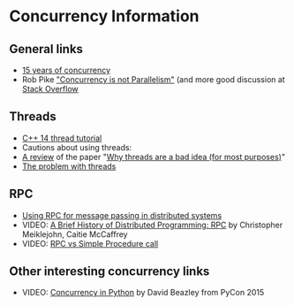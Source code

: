 # Concurrency Information

## General links

- [15 years of concurrency](http://joeduffyblog.com/2016/11/30/15-years-of-concurrency/)
- Rob Pike ["Concurrency is not Parallelism"](https://blog.golang.org/concurrency-is-not-parallelism) (and more good discussion at [Stack Overflow](https://stackoverflow.com/questions/11700953/concurrency-is-not-parallelism)

## Threads

- [C++ 14 thread tutorial](https://hackernoon.com/learn-c-multi-threading-in-5-minutes-8b881c92941f?gi=7e41eebced8d)
- Cautions about using threads:
- [A review](https://blog.acolyer.org/2014/12/09/why-threads-are-a-bad-idea/) of the paper "[Why threads are a bad idea (for most purposes)](http://web.stanford.edu/~ouster/cgi-bin/papers/threads.pdf)"
- [The problem with threads](https://www2.eecs.berkeley.edu/Pubs/TechRpts/2006/EECS-2006-1.pdf)

## RPC

- [Using RPC for message passing in distributed systems](https://haisum.github.io/2015/10/12/rpc-for-message-passing-in-distributed-systems/)
- VIDEO: [A Brief History of Distributed Programming: RPC](https://www.youtube.com/watch?v=aDWZyYHj2XM) by Christopher Meiklejohn, Caitie McCaffrey
- VIDEO: [RPC vs Simple Procedure call](https://www.youtube.com/watch?v=gr7oaiUsxSU)

## Other interesting concurrency links

- VIDEO: [Concurrency in Python](https://www.youtube.com/watch?v=MCs5OvhV9S4) by David Beazley from PyCon 2015
